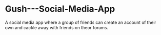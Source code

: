 # Gush---Social-Media-App
A social media app where a group of friends can create an account of their own and cackle away with friends on theor forums. 
